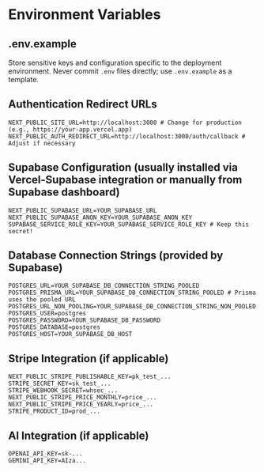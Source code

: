 # Environment Variables

## .env.example

Store sensitive keys and configuration specific to the deployment environment. Never commit `.env` files directly; use `.env.example` as a template.

## Authentication Redirect URLs

```
NEXT_PUBLIC_SITE_URL=http://localhost:3000 # Change for production (e.g., https://your-app.vercel.app)
NEXT_PUBLIC_AUTH_REDIRECT_URL=http://localhost:3000/auth/callback # Adjust if necessary
```

## Supabase Configuration (usually installed via Vercel-Supabase integration or manually from Supabase dashboard)

```
NEXT_PUBLIC_SUPABASE_URL=YOUR_SUPABASE_URL
NEXT_PUBLIC_SUPABASE_ANON_KEY=YOUR_SUPABASE_ANON_KEY
SUPABASE_SERVICE_ROLE_KEY=YOUR_SUPABASE_SERVICE_ROLE_KEY # Keep this secret!
```

## Database Connection Strings (provided by Supabase)

```
POSTGRES_URL=YOUR_SUPABASE_DB_CONNECTION_STRING_POOLED
POSTGRES_PRISMA_URL=YOUR_SUPABASE_DB_CONNECTION_STRING_POOLED # Prisma uses the pooled URL
POSTGRES_URL_NON_POOLING=YOUR_SUPABASE_DB_CONNECTION_STRING_NON_POOLED
POSTGRES_USER=postgres
POSTGRES_PASSWORD=YOUR_SUPABASE_DB_PASSWORD
POSTGRES_DATABASE=postgres
POSTGRES_HOST=YOUR_SUPABASE_DB_HOST
```

## Stripe Integration (if applicable)

```
NEXT_PUBLIC_STRIPE_PUBLISHABLE_KEY=pk_test_...
STRIPE_SECRET_KEY=sk_test_...
STRIPE_WEBHOOK_SECRET=whsec_...
NEXT_PUBLIC_STRIPE_PRICE_MONTHLY=price_...
NEXT_PUBLIC_STRIPE_PRICE_YEARLY=price_...
STRIPE_PRODUCT_ID=prod_...
```

## AI Integration (if applicable)

```
OPENAI_API_KEY=sk-...
GEMINI_API_KEY=AIza...
```
